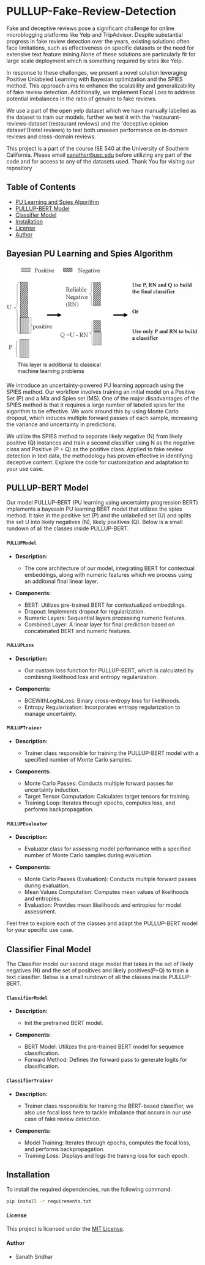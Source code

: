 # PULLUP-Fake-Review-Detection

Fake and deceptive reviews pose a significant challenge for online microblogging platforms like Yelp and TripAdvisor. Despite substantial progress in fake review detection over the years, existing solutions often face limitations, such as effectiveness on specific datasets or the need for extensive text feature mining.None of these solutions are particularly fit for large scale deployment which is something required by sites like Yelp. 

In response to these challenges, we present a novel solution leveraging Positive Unlabeled Learning with Bayesian optimization and the SPIES method. This approach aims to enhance the scalability and generalizability of fake review detection. Additionally, we implement Focal Loss to address potential imbalances in the ratio of genuine to fake reviews. 

We use a part of the open yelp dataset which we have manually labelled as the dataset to train our models, further we test it with the 'restaurant-reviews-dataset'(restaurant reviews) and the 'deceptive opinion dataset'(Hotel reviews) to test both unseeen performance on in-domain reviews and cross-domain reviews.

This project is a part of the course ISE 540 at the University of Southern California. Please email sanathsr@usc.edu before utilizing any part of the code and for access to any of the datasets used.  Thank You for visitng our repository

## Table of Contents
- [PU Learning and Spies Algorithm](#bayesian-pu-learning-and-spies-algoirthm)
- [PULLUP-BERT Model](#pullup-model)
- [Classifier Model](#classifier-model)
- [Installation](#installation)
- [License](#license)
- [Author](#author)

## Bayesian PU Learning and Spies Algorithm
![Spies](spies.png)

We introduce an uncertainty-powered PU learning approach using the SPIES method. Our workflow involves training an initial model on a Positive Set (P) and a Mix and Spies set (MS). One of the major disadvantages of the SPIES method is that it requires a large number of labeled spies for the algorithm to be effective. We work around this by using Monte Carlo dropout, which induces multiple forward passes of each sample, increasing the variance and uncertainty in predictions.

We utilize the SPIES method to separate likely negative (N) from likely positive (Q) instances and train a second classifier using N as the negative class and Positive (P + Q) as the positive class. Applied to fake review detection in text data, the methodology has proven effective in identifying deceptive content. Explore the code for customization and adaptation to your use case.

## PULLUP-BERT Model

Our model PULLUP-BERT (PU learning using uncertainty progression BERT) implements a bayesain PU learning BERT model that utilizes the spies method. It take in the positive set (P) and the unlabelled set (U) and splits the set U into likely negatives (N), likely positives (Q). Below is a small rundown of all the classes inside PULLUP-BERT.

#### `PULLUPModel`

- **Description:**
  - The core architecture of our model, integrating BERT for contextual embeddings, along with numeric features which we process using an additonal final linear layer.
  
- **Components:**
  - BERT: Utilizes pre-trained BERT for contextualized embeddings.
  - Dropout: Implements dropout for regularization.
  - Numeric Layers: Sequential layers processing numeric features.
  - Combined Layer: A linear layer for final prediction based on concatenated BERT and numeric features.

#### `PULLUPLoss`

- **Description:**
  - Our custom loss function for PULLUP-BERT, which is calculated by combining likelihood loss and entropy regularization.

- **Components:**
  - BCEWithLogitsLoss: Binary cross-entropy loss for likelihoods.
  - Entropy Regularization: Incorporates entropy regularization to manage uncertainty.

#### `PULLUPTrainer`

- **Description:**
  - Trainer class responsible for training the PULLUP-BERT model with a specified number of Monte Carlo samples.

- **Components:**
  - Monte Carlo Passes: Conducts multiple forward passes for uncertainty induction.
  - Target Tensor Computation: Calculates target tensors for training.
  - Training Loop: Iterates through epochs, computes loss, and performs backpropagation.

#### `PULLUPEvaluator`

- **Description:**
  - Evaluator class for assessing model performance with a specified number of Monte Carlo samples during evaluation.

- **Components:**
  - Monte Carlo Passes (Evaluation): Conducts multiple forward passes during evaluation.
  - Mean Values Computation: Computes mean values of likelihoods and entropies.
  - Evaluation: Provides mean likelihoods and entropies for model assessment.

Feel free to explore each of the classes and adapt the PULLUP-BERT model for your specific use case.


## Classifier Final Model

The Classifier model our second stage model that takes in the set of likely negatives (N) and the set of positives and likely positives(P+Q) to train a text classifier. Below is a small rundown of all the classes inside PULLUP-BERT.
#### `ClassifierModel`

- **Description:**
  - Init the pretrained BERT model.
  
- **Components:**
  - BERT Model: Utilizes the pre-trained BERT model for sequence classification.
  - Forward Method: Defines the forward pass to generate logits for classification.

#### `ClassifierTrainer`

- **Description:**
  - Trainer class responsible for training the BERT-based classifier, we also use focal loss here to tackle imbalance that occurs in our use case of fake review detection. 

- **Components:**
  - Model Training: Iterates through epochs, computes the focal loss, and performs backpropagation.
  - Training Loss: Displays and logs the training loss for each epoch.
  
## Installation

To install the required dependencies, run the following command:

```bash
pip install -r requirements.txt
```
#### License

This project is licensed under the [MIT License](LICENSE).

#### Author

- Sanath Sridhar
